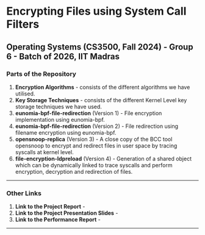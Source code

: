 # Encrypting Files using System Call Filters
## Operating Systems (CS3500, Fall 2024) - Group 6 - Batch of 2026, IIT Madras

### Parts of the Repository

1. **Encryption Algorithms** - consists of the different algorithms we have utilised.
2. **Key Storage Techniques** - consists of the different Kernel Level key storage techniques we have used.
3. **eunomia-bpf-file-redirection** (Version 1) - File encryption implementation using eunomia-bpf.
4. **eunomia-bpf-file-redirection** (Version 2) - File redirection using filename encryption using eunomia-bpf.
5. **opensnoop-replica** (Version 3) - A close copy of the BCC tool opensnoop to encrypt and redirect files in user space by tracing syscalls at kernel level.
6. **file-encryption-ldpreload** (Version 4) - Generation of a shared object which can be dynamically linked to trace syscalls and perform encryption, decryption and redirection of files.

---

### Other Links

1. **Link to the Project Report** -
2. **Link to the Project Presentation Slides** -
3. **Link to the Performance Report** -

---
